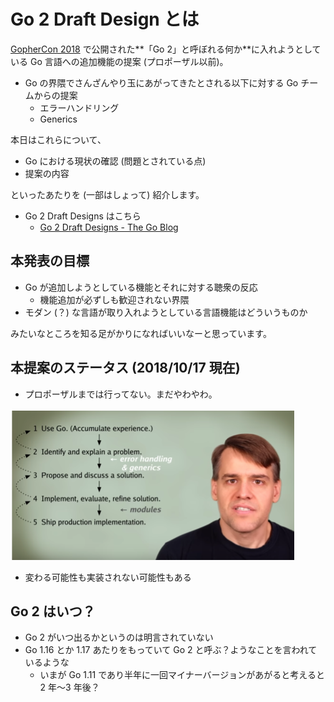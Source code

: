 # Go 2 Draft Design とは

[GopherCon 2018](https://www.gophercon.com/) で公開された**「Go 2」と呼ぼれる何か**に入れようとしている Go 言語への追加機能の提案 (プロポーザル以前)。

- Go の界隈でさんざんやり玉にあがってきたとされる以下に対する Go チームからの提案
  - エラーハンドリング
  - Generics

本日はこれらについて、

- Go における現状の確認 (問題とされている点)
- 提案の内容

といったあたりを (一部はしょって) 紹介します。

- Go 2 Draft Designs はこちら
  - [Go 2 Draft Designs - The Go Blog](https://blog.golang.org/go2draft)

## 本発表の目標

- Go が追加しようとしている機能とそれに対する聴衆の反応
  - 機能追加が必ずしも歓迎されない界隈
- モダン (？) な言語が取り入れようとしている言語機能はどういうものか

みたいなところを知る足がかりになればいいなーと思っています。

## 本提案のステータス (2018/10/17 現在)

- プロポーザルまでは行ってない。まだやわやわ。

![russ](./assets/images/russcox.png)

- 変わる可能性も実装されない可能性もある

## Go 2 はいつ？

- Go 2 がいつ出るかというのは明言されていない
- Go 1.16 とか 1.17 あたりをもっていて Go 2 と呼ぶ？ようなことを言われているような
  - いまが Go 1.11 であり半年に一回マイナーバージョンがあがると考えると 2 年〜3 年後？
